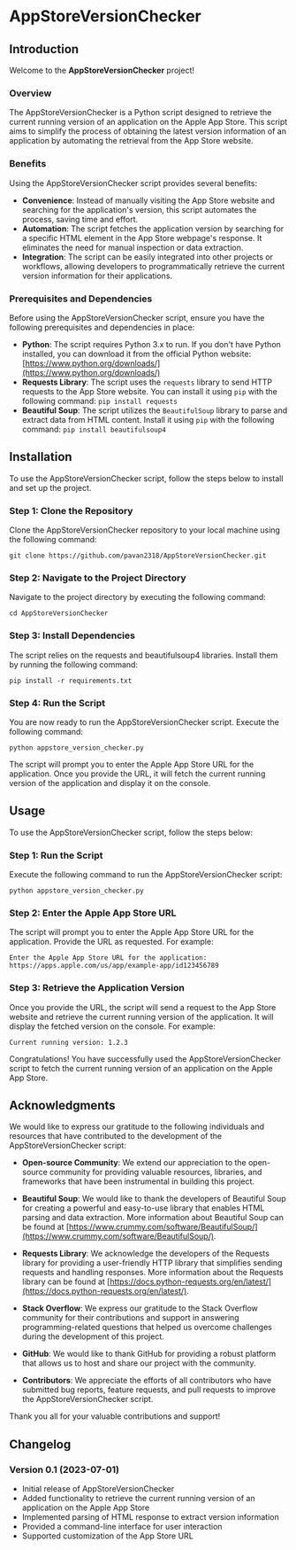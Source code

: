 # AppStoreVersionChecker
## Introduction

Welcome to the **AppStoreVersionChecker** project!

### Overview
The AppStoreVersionChecker is a Python script designed to retrieve the current running version of an application on the Apple App Store. This script aims to simplify the process of obtaining the latest version information of an application by automating the retrieval from the App Store website.

### Benefits
Using the AppStoreVersionChecker script provides several benefits:
- **Convenience**: Instead of manually visiting the App Store website and searching for the application's version, this script automates the process, saving time and effort.
- **Automation**: The script fetches the application version by searching for a specific HTML element in the App Store webpage's response. It eliminates the need for manual inspection or data extraction.
- **Integration**: The script can be easily integrated into other projects or workflows, allowing developers to programmatically retrieve the current version information for their applications.

### Prerequisites and Dependencies
Before using the AppStoreVersionChecker script, ensure you have the following prerequisites and dependencies in place:
- **Python**: The script requires Python 3.x to run. If you don't have Python installed, you can download it from the official Python website: [https://www.python.org/downloads/](https://www.python.org/downloads/)
- **Requests Library**: The script uses the `requests` library to send HTTP requests to the App Store website. You can install it using `pip` with the following command: `pip install requests`
- **Beautiful Soup**: The script utilizes the `BeautifulSoup` library to parse and extract data from HTML content. Install it using `pip` with the following command: `pip install beautifulsoup4`

## Installation

To use the AppStoreVersionChecker script, follow the steps below to install and set up the project.

### Step 1: Clone the Repository
Clone the AppStoreVersionChecker repository to your local machine using the following command:
```
git clone https://github.com/pavan2318/AppStoreVersionChecker.git
```
### Step 2: Navigate to the Project Directory
Navigate to the project directory by executing the following command:
```
cd AppStoreVersionChecker
```
### Step 3: Install Dependencies
The script relies on the requests and beautifulsoup4 libraries. Install them by running the following command:
```
pip install -r requirements.txt
```
### Step 4: Run the Script
You are now ready to run the AppStoreVersionChecker script. Execute the following command:
```
python appstore_version_checker.py
```
The script will prompt you to enter the Apple App Store URL for the application. Once you provide the URL, it will fetch the current running version of the application and display it on the console.

## Usage

To use the AppStoreVersionChecker script, follow the steps below:

### Step 1: Run the Script
Execute the following command to run the AppStoreVersionChecker script:

```
python appstore_version_checker.py
```
### Step 2: Enter the Apple App Store URL
The script will prompt you to enter the Apple App Store URL for the application. Provide the URL as requested. For example:
```
Enter the Apple App Store URL for the application: https://apps.apple.com/us/app/example-app/id123456789
```
### Step 3: Retrieve the Application Version
Once you provide the URL, the script will send a request to the App Store website and retrieve the current running version of the application. It will display the fetched version on the console. For example:
```
Current running version: 1.2.3
```
Congratulations! You have successfully used the AppStoreVersionChecker script to fetch the current running version of an application on the Apple App Store.

## Acknowledgments

We would like to express our gratitude to the following individuals and resources that have contributed to the development of the AppStoreVersionChecker script:

- **Open-source Community**: We extend our appreciation to the open-source community for providing valuable resources, libraries, and frameworks that have been instrumental in building this project.

- **Beautiful Soup**: We would like to thank the developers of Beautiful Soup for creating a powerful and easy-to-use library that enables HTML parsing and data extraction. More information about Beautiful Soup can be found at [https://www.crummy.com/software/BeautifulSoup/](https://www.crummy.com/software/BeautifulSoup/).

- **Requests Library**: We acknowledge the developers of the Requests library for providing a user-friendly HTTP library that simplifies sending requests and handling responses. More information about the Requests library can be found at [https://docs.python-requests.org/en/latest/](https://docs.python-requests.org/en/latest/).

- **Stack Overflow**: We express our gratitude to the Stack Overflow community for their contributions and support in answering programming-related questions that helped us overcome challenges during the development of this project.

- **GitHub**: We would like to thank GitHub for providing a robust platform that allows us to host and share our project with the community.

- **Contributors**: We appreciate the efforts of all contributors who have submitted bug reports, feature requests, and pull requests to improve the AppStoreVersionChecker script.

Thank you all for your valuable contributions and support!

## Changelog

### Version 0.1 (2023-07-01)
- Initial release of AppStoreVersionChecker
- Added functionality to retrieve the current running version of an application on the Apple App Store
- Implemented parsing of HTML response to extract version information
- Provided a command-line interface for user interaction
- Supported customization of the App Store URL

